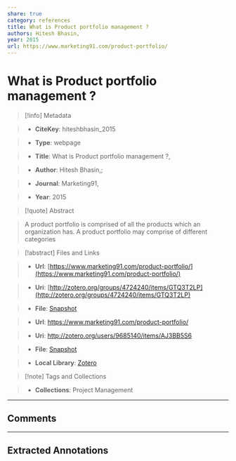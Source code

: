 ```yaml
---  
share: true  
category: references  
title: What is Product portfolio management ?  
authors: Hitesh Bhasin,  
year: 2015  
url: https://www.marketing91.com/product-portfolio/  
---  
```

  
# What is Product portfolio management ?  
  
> [!info] Metadata  
> - **CiteKey**: hiteshbhasin_2015  
> - **Type**: webpage  
> - **Title**: What is Product portfolio management ?,   
> - **Author**: Hitesh Bhasin,;    
> - **Journal**: Marketing91,   
> - **Year**: 2015   
  
> [!quote] Abstract  
> A product portfolio is comprised of all the products which an organization has. A product portfolio may comprise of different categories  
  
> [!abstract] Files and Links  
> - **Url**: [https://www.marketing91.com/product-portfolio/](https://www.marketing91.com/product-portfolio/)  
> - **Uri**: [http://zotero.org/groups/4724240/items/GTQ3T2LP](http://zotero.org/groups/4724240/items/GTQ3T2LP)  
> - **File**: [Snapshot](file:///Users/jan/Zotero/storage/LRV5ZDJD/product-portfolio.html)  
> - **Url**: https://www.marketing91.com/product-portfolio/  
> - **Uri**: http://zotero.org/users/9685140/items/AJ3BB5S6  
> - **File**: [Snapshot](file://C:%5CUsers%5C20003936%5CZotero%5Cstorage%5CGCASRP8H%5Cproduct-portfolio.html)  
> - **Local Library**: [Zotero]((zotero://select/library/items/AJ3BB5S6))  
  
> [!note] Tags and Collections  
> - **Collections**: Project Management  
  
----  
  
## Comments  
  
  
  
----  
  
## Extracted Annotations  
  
